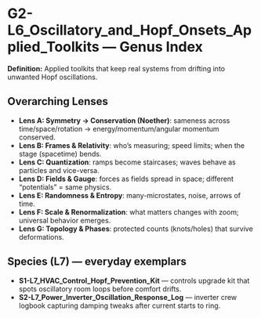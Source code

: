 # G2-L6_Oscillatory_and_Hopf_Onsets_Applied_Toolkits — Genus Index
**Definition:** Applied toolkits that keep real systems from drifting into unwanted Hopf oscillations.

## Overarching Lenses

- **Lens A: Symmetry -> Conservation (Noether)**: sameness across time/space/rotation → energy/momentum/angular momentum conserved.
- **Lens B: Frames & Relativity**: who’s measuring; speed limits; when the stage (spacetime) bends.
- **Lens C: Quantization**: ramps become staircases; waves behave as particles and vice-versa.
- **Lens D: Fields & Gauge**: forces as fields spread in space; different “potentials” = same physics.
- **Lens E: Randomness & Entropy**: many-microstates, noise, arrows of time.
- **Lens F: Scale & Renormalization**: what matters changes with zoom; universal behavior emerges.
- **Lens G: Topology & Phases**: protected counts (knots/holes) that survive deformations.

## Species (L7) — everyday exemplars
- **S1-L7_HVAC_Control_Hopf_Prevention_Kit** — controls upgrade kit that spots oscillatory room loops before comfort drifts.
- **S2-L7_Power_Inverter_Oscillation_Response_Log** — inverter crew logbook capturing damping tweaks after current starts to ring.
